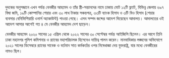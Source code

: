 দুদকের অনুসন্ধানে এখন পর্যন্ত বেনজীর আহমেদ ও তাঁর স্ত্রী-সন্তানদের নামে ঢাকায় মোট ১২টি ফ্ল্যাট, বিভিন্ন জেলায় ৬৯৭ বিঘা জমি, ১৯টি কোম্পানির শেয়ার এবং ৩০ লাখ টাকার সঞ্চয়পত্র, ৩৩টি ব্যাংক হিসাব ও ৩টি বিও হিসাব (শেয়ার ব্যবসার বেনিফিশিয়ারি ওনার্স অ্যাকাউন্ট) পাওয়া গেছে। এসব সম্পদ জব্দের আদেশ দিয়েছেন আদালত। আদালতের ওই আদেশ আসার আগেই গত ৪ মে বেনজীর আহমেদ দেশ ছাড়েন।

বেনজীর আহমেদ ২০২০ সালের ১৫ এপ্রিল থেকে ২০২২ সালের ৩০ সেপ্টেম্বর পর্যন্ত আইজিপি ছিলেন। এর আগে তিনি ঢাকা মহানগর পুলিশ কমিশনার ও র‍্যাবের মহাপরিচালক হিসেবেও দায়িত্ব পালন করেন। মানবাধিকার লঙ্ঘনের অভিযোগে ২০২১ সালের ডিসেম্বরে র‍্যাবের সাবেক ও বর্তমান সাত কর্মকর্তার ওপর নিষেধাজ্ঞা দেয় যুক্তরাষ্ট্র, যার মধ্যে বেনজীরের নামও ছিল।

